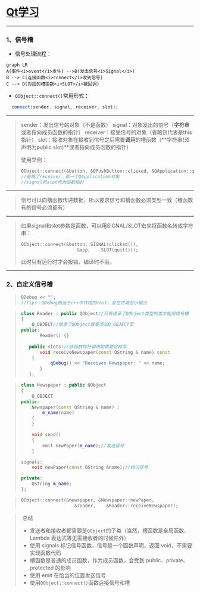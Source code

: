 # [Qt学习](https://www.devbean.net/2012/08/qt-study-road-2-catelog/)

***

### 1、信号槽

+ 信号处理流程：

```mermaid
graph LR
A(事件<i>event</i>发生) -->B(发出信号<i>Signal</i>)
B --> C(连接函数<i>connect</i>收到信号)
C --> D(对应的槽函数<i>SLOT</i>被回调)
```

+ `QObject::connect()`常用形式：
```c++
  connect(sender, signal, receiver, slot);
```
***
>  sender：发出信号的对象（不是函数）
>  signal：对象发出的信号（**字符串**或者指向成员函数的指针）
>  receiver：接受信号的对象（省略则代表是this指针）
>  slot：接收对象在接收到信号之后需要**调用**的槽函数（**字符串(须声明为public slot)**或者指向成员函数的指针）
>
>  使用举例：
>
>  ```c++
>  QObject::connect(&button, &QPushButton::clicked, &QApplication::quit);
>  //省略了receiver，即一个QApplication对象
>  //signal和slot均为函数指针
>  ```
>
***
>  信号可以向槽函数传递数据，所以要求信号和槽函数必须类型一致（槽函数有的信号必须都有）
***
>  如果signal和slot参数是函数，可以用SIGNAL/SLOT宏来将函数名转成字符串：
>
>  ```c++
>  QObject::connect(&button, SIGNAL(clicked()),
>                       &app,    SLOT(quit()));
>  ```
>  此时只有运行时才会报错，编译时不会。

***

### 2、自定义信号槽

> ```c++
> QDebug << "";
> //Tips：QDebug相当于c++中传统的cout，会在终端显示输出
> ```

> ```c++
> class Reader : public QObject//只有继承了QObject类型的类才能用信号槽
> {
>     Q_OBJECT//继承了QObject就要添加Q_OBJECT宏
> public:
>        Reader() {}
>    
>    public slots://非函数指针调用均需要这样写
>        void receiveNewspaper(const QString & name) const
>     {
>            qDebug() << "Receives Newspaper: " << name;
>        }
>    };
>    ```

> ```c++
> class Newspaper : public QObject
> {
>     Q_OBJECT
> public:
>     Newspaper(const QString & name) :
>         m_name(name)
>     {
>     }
> 
>     void send()
>     {
>         emit newPaper(m_name);//发送信号
>     }
> 
> signals:
>     void newPaper(const QString &name);//标识信号
> 
> private:
>     QString m_name;
> };
> ```

> ```c++
> QObject::connect(&newspaper, &Newspaper::newPaper,
>                     &reader,    &Reader::receiveNewspaper);
> ```

> ​       总结
>
> + 发送者和接收者都需要是`QObject`的子类（当然，槽函数是全局函数、Lambda 表达式等无需接收者的时候除外）
> + 使用 signals 标记信号函数，信号是一个函数声明，返回 void，不需要实现函数代码
> + 槽函数是普通的成员函数，作为成员函数，会受到 public、private、protected 的影响
> + 使用 emit 在恰当的位置发送信号
> + 使用`QObject::connect()`函数连接信号和槽